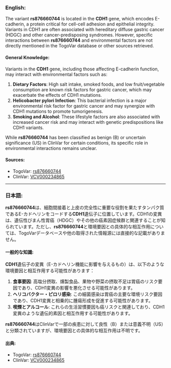 ### English:
The variant **rs876660744** is located in the **CDH1** gene, which encodes E-cadherin, a protein critical for cell-cell adhesion and epithelial integrity. Variants in CDH1 are often associated with hereditary diffuse gastric cancer (HDGC) and other cancer-predisposing syndromes. However, specific interactions between **rs876660744** and environmental factors are not directly mentioned in the TogoVar database or other sources retrieved.

#### General Knowledge:
Variants in the **CDH1** gene, including those affecting E-cadherin function, may interact with environmental factors such as:
1. **Dietary Factors**: High salt intake, smoked foods, and low fruit/vegetable consumption are known risk factors for gastric cancer, which may exacerbate the effects of CDH1 mutations.
2. **Helicobacter pylori Infection**: This bacterial infection is a major environmental risk factor for gastric cancer and may synergize with CDH1 mutations to promote tumorigenesis.
3. **Smoking and Alcohol**: These lifestyle factors are also associated with increased cancer risk and may interact with genetic predispositions like CDH1 variants.

While **rs876660744** has been classified as benign (B) or uncertain significance (US) in ClinVar for certain conditions, its specific role in environmental interactions remains unclear.

#### Sources:
- TogoVar: [rs876660744](https://togovar.org)
- ClinVar: [VCV000234865](https://www.ncbi.nlm.nih.gov/clinvar/variation/234865)

---

### 日本語:
**rs876660744**は、細胞間接着と上皮の完全性に重要な役割を果たすタンパク質であるE-カドヘリンをコードする**CDH1**遺伝子に位置しています。CDH1の変異は、遺伝性びまん性胃癌（HDGC）やその他の癌素因症候群と関連することが知られています。ただし、**rs876660744**と環境要因との具体的な相互作用については、TogoVarデータベースや他の取得された情報源には直接的な記載がありません。

#### 一般的な知識:
**CDH1**遺伝子の変異（E-カドヘリン機能に影響を与えるもの）は、以下のような環境要因と相互作用する可能性があります：
1. **食事要因**: 高塩分摂取、燻製食品、果物や野菜の摂取不足は胃癌のリスク要因であり、CDH1変異の影響を悪化させる可能性があります。
2. **ヘリコバクター・ピロリ感染**: この細菌感染は胃癌の主要な環境リスク要因であり、CDH1変異と相乗的に腫瘍形成を促進する可能性があります。
3. **喫煙とアルコール**: これらの生活習慣要因も癌リスクと関連しており、CDH1変異のような遺伝的素因と相互作用する可能性があります。

**rs876660744**はClinVarで一部の疾患に対して良性（B）または意義不明（US）と分類されていますが、環境要因との具体的な相互作用は不明です。

#### 出典:
- TogoVar: [rs876660744](https://togovar.org)
- ClinVar: [VCV000234865](https://www.ncbi.nlm.nih.gov/clinvar/variation/234865)